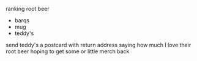 ranking root beer
- barqs
- mug
- teddy's

send teddy's a postcard with return address saying how much I love their root beer hoping to get some or little merch back
